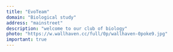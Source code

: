 ```yaml
---
title: "EvoTeam"
domain: "Biological study"
address: "mainstreet"
description: "welcome to our club of biology"
photo: "https://w.wallhaven.cc/full/0p/wallhaven-0poke9.jpg"
important: true
---
```

